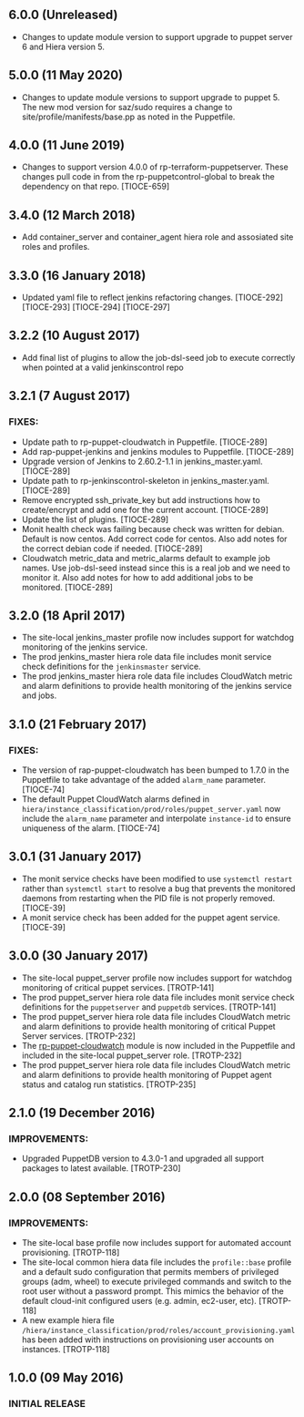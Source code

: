 ## 6.0.0 (Unreleased)

 - Changes to update module version to support upgrade to puppet server 6 and Hiera version 5.

## 5.0.0 (11 May 2020)

 - Changes to update module versions to support upgrade to puppet 5. The new mod version for saz/sudo requires a change to site/profile/manifests/base.pp as noted in the Puppetfile.

## 4.0.0 (11 June 2019)

 - Changes to support version 4.0.0 of rp-terraform-puppetserver. These changes pull code in from the rp-puppetcontrol-global to break the dependency on that repo. [TIOCE-659]

## 3.4.0 (12 March 2018)

 - Add container_server and container_agent hiera role and assosiated site roles and profiles.

## 3.3.0 (16 January 2018)

- Updated yaml file to reflect jenkins refactoring changes. [TIOCE-292] [TIOCE-293] [TIOCE-294] [TIOCE-297]

## 3.2.2 (10 August 2017)

- Add final list of plugins to allow the job-dsl-seed job to execute correctly when pointed at a valid jenkinscontrol repo

## 3.2.1 (7 August 2017)

### FIXES:

- Update path to rp-puppet-cloudwatch in Puppetfile. [TIOCE-289]
- Add rap-puppet-jenkins and jenkins modules to Puppetfile. [TIOCE-289]
- Upgrade version of Jenkins to 2.60.2-1.1 in jenkins_master.yaml. [TIOCE-289]
- Update path to rp-jenkinscontrol-skeleton in jenkins_master.yaml. [TIOCE-289]
- Remove encrypted ssh_private_key but add instructions how to create/encrypt and add one for the current account. [TIOCE-289]
- Update the list of plugins. [TIOCE-289]
- Monit health check was failing because check was written for debian. Default is now centos. Add correct code for centos. Also add notes for the correct debian code if needed. [TIOCE-289]
- Cloudwatch metric_data and metric_alarms default to example job names. Use job-dsl-seed instead since this is a real job and we need to monitor it. Also add notes for how to add additional jobs to be monitored. [TIOCE-289]

## 3.2.0 (18 April 2017)
- The site-local jenkins_master profile now includes support for watchdog monitoring of the jenkins service.
- The prod jenkins_master hiera role data file includes monit service check definitions for the `jenkinsmaster` service.
- The prod jenkins_master hiera role data file includes CloudWatch metric and alarm definitions to provide health monitoring of the jenkins service and jobs.

## 3.1.0 (21 February 2017)

### FIXES:

- The version of rap-puppet-cloudwatch has been bumped to 1.7.0 in the Puppetfile to take advantage of the added `alarm_name` parameter. [TIOCE-74]
- The default Puppet CloudWatch alarms defined in `hiera/instance_classification/prod/roles/puppet_server.yaml` now include the `alarm_name` parameter and interpolate `instance-id` to ensure uniqueness of the alarm. [TIOCE-74]

## 3.0.1 (31 January 2017)
- The monit service checks have been modified to use `systemctl restart` rather than `systemctl start` to resolve a bug that prevents the monitored daemons from restarting when the PID file is not properly removed. [TIOCE-39]
- A monit service check has been added for the puppet agent service. [TIOCE-39]

## 3.0.0 (30 January 2017)
- The site-local puppet_server profile now includes support for watchdog monitoring of critical puppet services. [TROTP-141]
- The prod puppet_server hiera role data file includes monit service check definitions for the `puppetserver` and `puppetdb` services. [TROTP-141]
- The prod puppet_server hiera role data file includes CloudWatch metric and alarm definitions to provide health monitoring of critical Puppet Server services. [TROTP-232]
- The [rp-puppet-cloudwatch](https://github.com/elsevier-centraltechnology/rp-puppet-cloudwatch) module is now included in the Puppetfile and included in the site-local puppet_server role. [TROTP-232]
- The prod puppet_server hiera role data file includes CloudWatch metric and alarm definitions to provide health monitoring of Puppet agent status and catalog run statistics. [TROTP-235]

## 2.1.0 (19 December 2016)

### IMPROVEMENTS:
- Upgraded PuppetDB version to 4.3.0-1 and upgraded all support packages to latest available. [TROTP-230]

## 2.0.0 (08 September 2016)

### IMPROVEMENTS:
- The site-local base profile now includes support for automated account provisioning. [TROTP-118]
- The site-local common hiera data file includes the `profile::base` profile and a default sudo configuration that permits members of privileged groups (adm, wheel) to execute privileged commands and switch to the root user without a password prompt. This mimics the behavior of the default cloud-init configured users (e.g. admin, ec2-user, etc). [TROTP-118]
- A new example hiera file `/hiera/instance_classification/prod/roles/account_provisioning.yaml` has been added with instructions on provisioning user accounts on instances. [TROTP-118]

## 1.0.0 (09 May 2016)

### INITIAL RELEASE

